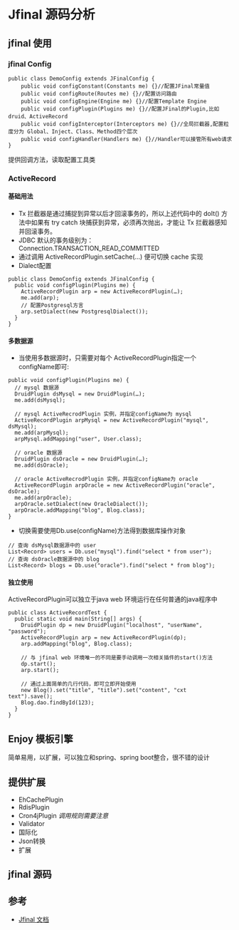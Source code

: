 # Jfinal 源码分析

## jfinal 使用

### jfinal Config

```
public class DemoConfig extends JFinalConfig {
    public void configConstant(Constants me) {}//配置JFinal常量值
    public void configRoute(Routes me) {}//配置访问路由
    public void configEngine(Engine me) {}//配置Template Engine
    public void configPlugin(Plugins me) {}//配置JFinal的Plugin,比如druid、ActiveRecord
    public void configInterceptor(Interceptors me) {}//全局拦截器,配置粒度分为 Global、Inject、Class、Method四个层次
    public void configHandler(Handlers me) {}//Handler可以接管所有web请求
}
```
提供回调方法，读取配置工具类

### ActiveRecord

#### 基础用法

- Tx 拦截器是通过捕捉到异常以后才回滚事务的，所以上述代码中的 doIt() 方法中如果有 try catch 块捕获到异常，必须再次抛出，才能让 Tx 拦截器感知并回滚事务。
- JDBC 默认的事务级别为：Connection.TRANSACTION_READ_COMMITTED
- 通过调用 ActiveRecordPlugin.setCache(...) 便可切换 cache 实现
- Dialect配置
```
public class DemoConfig extends JFinalConfig {
  public void configPlugin(Plugins me) {
    ActiveRecordPlugin arp = new ActiveRecordPlugin(…);
    me.add(arp);
    // 配置Postgresql方言
    arp.setDialect(new PostgresqlDialect());
  }
}
```

#### 多数据源

- 当使用多数据源时，只需要对每个 ActiveRecordPlugin指定一个 configName即可:
```
public void configPlugin(Plugins me) {
  // mysql 数据源
  DruidPlugin dsMysql = new DruidPlugin(…);
  me.add(dsMysql);

  // mysql ActiveRecrodPlugin 实例，并指定configName为 mysql
  ActiveRecordPlugin arpMysql = new ActiveRecordPlugin("mysql", dsMysql);
  me.add(arpMysql);
  arpMysql.addMapping("user", User.class);

  // oracle 数据源
  DruidPlugin dsOracle = new DruidPlugin(…);
  me.add(dsOracle);

  // oracle ActiveRecrodPlugin 实例，并指定configName为 oracle
  ActiveRecordPlugin arpOracle = new ActiveRecordPlugin("oracle", dsOracle);
  me.add(arpOracle);
  arpOracle.setDialect(new OracleDialect());
  arpOracle.addMapping("blog", Blog.class);
}
```
- 切换需要使用Db.use(configName)方法得到数据库操作对象
```
// 查询 dsMysql数据源中的 user
List<Record> users = Db.use("mysql").find("select * from user");
// 查询 dsOracle数据源中的 blog
List<Record> blogs = Db.use("oracle").find("select * from blog");
```

#### 独立使用

ActiveRecordPlugin可以独立于java web 环境运行在任何普通的java程序中
```
public class ActiveRecordTest {
  public static void main(String[] args) {
    DruidPlugin dp = new DruidPlugin("localhost", "userName", "password");
    ActiveRecordPlugin arp = new ActiveRecordPlugin(dp);
    arp.addMapping("blog", Blog.class);

    // 与 jfinal web 环境唯一的不同是要手动调用一次相关插件的start()方法
    dp.start();
    arp.start();

    // 通过上面简单的几行代码，即可立即开始使用
    new Blog().set("title", "title").set("content", "cxt text").save();
    Blog.dao.findById(123);
  }
}
```

## Enjoy 模板引擎

简单易用，以扩展，可以独立和spring、spring boot整合，很不错的设计

## 提供扩展

- EhCachePlugin
- RdisPlugin
- Cron4jPlugin  *调用规则需要注意*
- Validator
- 国际化
- Json转换
- 扩展

## jfinal 源码












## 参考

- [Jfinal 文档](https://www.jfinal.com/doc/5-3)
